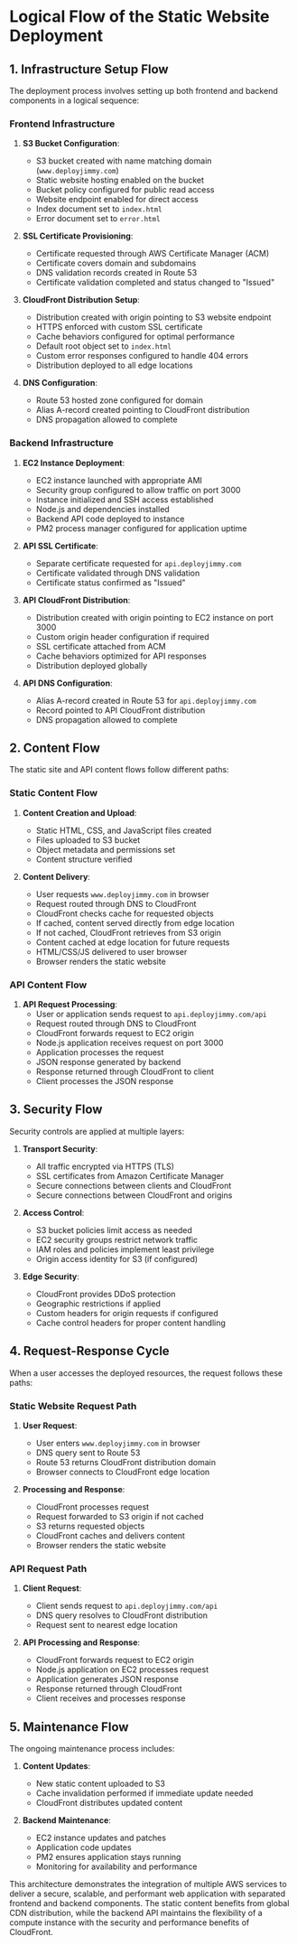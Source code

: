 # Logical Flow of the Static Website Deployment

## 1. Infrastructure Setup Flow

The deployment process involves setting up both frontend and backend components in a logical sequence:

### Frontend Infrastructure

1. **S3 Bucket Configuration**:
   - S3 bucket created with name matching domain (`www.deployjimmy.com`)
   - Static website hosting enabled on the bucket
   - Bucket policy configured for public read access
   - Website endpoint enabled for direct access
   - Index document set to `index.html`
   - Error document set to `error.html`

2. **SSL Certificate Provisioning**:
   - Certificate requested through AWS Certificate Manager (ACM)
   - Certificate covers domain and subdomains
   - DNS validation records created in Route 53
   - Certificate validation completed and status changed to "Issued"

3. **CloudFront Distribution Setup**:
   - Distribution created with origin pointing to S3 website endpoint
   - HTTPS enforced with custom SSL certificate
   - Cache behaviors configured for optimal performance
   - Default root object set to `index.html`
   - Custom error responses configured to handle 404 errors
   - Distribution deployed to all edge locations

4. **DNS Configuration**:
   - Route 53 hosted zone configured for domain
   - Alias A-record created pointing to CloudFront distribution
   - DNS propagation allowed to complete

### Backend Infrastructure

1. **EC2 Instance Deployment**:
   - EC2 instance launched with appropriate AMI
   - Security group configured to allow traffic on port 3000
   - Instance initialized and SSH access established
   - Node.js and dependencies installed
   - Backend API code deployed to instance
   - PM2 process manager configured for application uptime

2. **API SSL Certificate**:
   - Separate certificate requested for `api.deployjimmy.com`
   - Certificate validated through DNS validation
   - Certificate status confirmed as "Issued"

3. **API CloudFront Distribution**:
   - Distribution created with origin pointing to EC2 instance on port 3000
   - Custom origin header configuration if required
   - SSL certificate attached from ACM
   - Cache behaviors optimized for API responses
   - Distribution deployed globally

4. **API DNS Configuration**:
   - Alias A-record created in Route 53 for `api.deployjimmy.com`
   - Record pointed to API CloudFront distribution
   - DNS propagation allowed to complete

## 2. Content Flow

The static site and API content flows follow different paths:

### Static Content Flow

1. **Content Creation and Upload**:
   - Static HTML, CSS, and JavaScript files created
   - Files uploaded to S3 bucket
   - Object metadata and permissions set
   - Content structure verified

2. **Content Delivery**:
   - User requests `www.deployjimmy.com` in browser
   - Request routed through DNS to CloudFront
   - CloudFront checks cache for requested objects
   - If cached, content served directly from edge location
   - If not cached, CloudFront retrieves from S3 origin
   - Content cached at edge location for future requests
   - HTML/CSS/JS delivered to user browser
   - Browser renders the static website

### API Content Flow

1. **API Request Processing**:
   - User or application sends request to `api.deployjimmy.com/api`
   - Request routed through DNS to CloudFront
   - CloudFront forwards request to EC2 origin
   - Node.js application receives request on port 3000
   - Application processes the request
   - JSON response generated by backend
   - Response returned through CloudFront to client
   - Client processes the JSON response

## 3. Security Flow

Security controls are applied at multiple layers:

1. **Transport Security**:
   - All traffic encrypted via HTTPS (TLS)
   - SSL certificates from Amazon Certificate Manager
   - Secure connections between clients and CloudFront
   - Secure connections between CloudFront and origins

2. **Access Control**:
   - S3 bucket policies limit access as needed
   - EC2 security groups restrict network traffic
   - IAM roles and policies implement least privilege
   - Origin access identity for S3 (if configured)

3. **Edge Security**:
   - CloudFront provides DDoS protection
   - Geographic restrictions if applied
   - Custom headers for origin requests if configured
   - Cache control headers for proper content handling

## 4. Request-Response Cycle

When a user accesses the deployed resources, the request follows these paths:

### Static Website Request Path

1. **User Request**:
   - User enters `www.deployjimmy.com` in browser
   - DNS query sent to Route 53
   - Route 53 returns CloudFront distribution domain
   - Browser connects to CloudFront edge location

2. **Processing and Response**:
   - CloudFront processes request
   - Request forwarded to S3 origin if not cached
   - S3 returns requested objects
   - CloudFront caches and delivers content
   - Browser renders the static website

### API Request Path

1. **Client Request**:
   - Client sends request to `api.deployjimmy.com/api`
   - DNS query resolves to CloudFront distribution
   - Request sent to nearest edge location

2. **API Processing and Response**:
   - CloudFront forwards request to EC2 origin
   - Node.js application on EC2 processes request
   - Application generates JSON response
   - Response returned through CloudFront
   - Client receives and processes response

## 5. Maintenance Flow

The ongoing maintenance process includes:

1. **Content Updates**:
   - New static content uploaded to S3
   - Cache invalidation performed if immediate update needed
   - CloudFront distributes updated content

2. **Backend Maintenance**:
   - EC2 instance updates and patches
   - Application code updates
   - PM2 ensures application stays running
   - Monitoring for availability and performance

This architecture demonstrates the integration of multiple AWS services to deliver a secure, scalable, and performant web application with separated frontend and backend components. The static content benefits from global CDN distribution, while the backend API maintains the flexibility of a compute instance with the security and performance benefits of CloudFront.